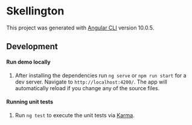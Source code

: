 # Skellington

This project was generated with [Angular CLI](https://github.com/angular/angular-cli) version 10.0.5.

## Development

#### Run demo locally
1. After installing the dependencies run `ng serve` or `npm run start` for a dev server.
Navigate to `http://localhost:4200/`. 
The app will automatically reload if you change any of the source files.

#### Running unit tests
1. Run `ng test` to execute the unit tests via [Karma](https://karma-runner.github.io).
